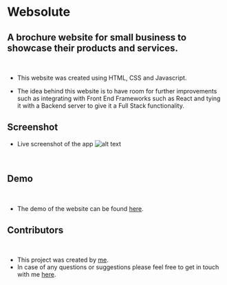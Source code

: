 # Websolute

## A brochure website for small business to showcase their products and services. 
<br />

- This website was created using HTML, CSS and Javascript.

- The idea behind this website is to have room for further improvements such as integrating with Front End Frameworks such as React and tying it with a Backend server to give it a Full Stack functionality. 

## Screenshot
- Live screenshot of the app
![alt text](/images/ss.gif)
<br/>


## Demo
<br />

- The demo of the website can be found [here](https://drive.google.com/file/d/1xi49JVPB08dpC8_ah5arytz-_Qs6-YOr/view).

## Contributors
<br />

- This project was created by [me](https://github.com/maurya512).
- In case of any questions or suggestions please feel free to get in touch with me [here](patelmaurya0512@gmail.com).
